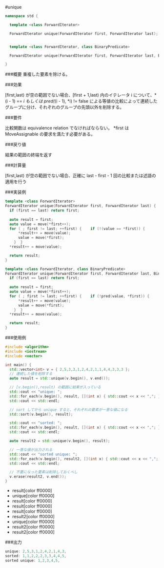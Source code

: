 #unique

```cpp
namespace std {

  template <class ForwardIterator>

  ForwardIterator unique(ForwardIterator first, ForwardIterator last);


  template <class ForwardIterator, class BinaryPredicate>

  ForwardIterator unique(ForwardIterator first, ForwardIterator last, BinaryPredicate pred);

}
```

###概要
重複した要素を除ける。

###効果

[first,last) が空の範囲でない場合、[first + 1,last) 内のイテレータ i について、*(i - 1) == *i もしくは pred(*(i - 1), *i) != false による等値の比較によって連続したグループに分け、それぞれのグループの先頭以外を削除する。

###要件

比較関数は equivalence relation でなければならない。
*first は MoveAssignable の要求を満たす必要がある。

###戻り値

結果の範囲の終端を返す

###計算量

[first,last) が空の範囲でない場合、正確に last - first - 1 回の比較または述語の適用を行う

###実装例
```cpp
template <class ForwardIterator>
ForwardIterator unique(ForwardIterator first, ForwardIterator last) {
  if (first == last) return first;
 
  auto result = first;
  auto value = move(*first++);
  for ( ; first != last; ++first) {    if (!(value == *first)) {
      *result++ = move(value);
      value = move(*first);
    }  }
  *result++ = move(value);

  return result;
}
```


```cpp
template <class ForwardIterator, class BinaryPredicate>
ForwardIterator unique(ForwardIterator first, ForwardIterator last, BinaryPredicate pred) {
  if (first == last) return first;
 
  auto result = first;
  auto value = move(*first++);
  for ( ; first != last; ++first) {    if (!pred(value, *first)) {
      *result++ = move(value);
      value = move(*first);
    }  }
  *result++ = move(value);

  return result;
}
```

###使用例
```cpp
#include <algorithm>
#include <iostream>
#include <vector>

int main() {
  std::vector<int> v = { 2,5,3,3,1,2,4,2,1,1,4,4,3,3,3 };
  // 連続した値を削除する
  auto result = std::unique(v.begin(), v.end());

  // [v.begin(),result) の範囲に結果が入っている
  std::cout << "unique: ";
  std::for_each(v.begin(), result, [](int x) { std::cout << x << ","; });
  std::cout << std::endl;

  // sort してから unique すると、それぞれの要素が一意な値になる
  std::sort(v.begin(), result);

  std::cout << "sorted: ";
  std::for_each(v.begin(), result, [](int x) { std::cout << x << ","; });
  std::cout << std::endl;

  auto result2 = std::unique(v.begin(), result);

  // 一意な値が出力される
  std::cout << "sorted unique: ";
  std::for_each(v.begin(), result2, [](int x) { std::cout << x << ","; });
  std::cout << std::endl;

  // 不要になった要素は削除しておくべし
  v.erase(result2, v.end());
}
```
* result[color ff0000]
* unique[color ff0000]
* result[color ff0000]
* result[color ff0000]
* result[color ff0000]
* result2[color ff0000]
* unique[color ff0000]
* result2[color ff0000]
* result2[color ff0000]

###出力
```cpp
unique: 2,5,3,1,2,4,2,1,4,3,
sorted: 1,1,2,2,2,3,3,4,4,5,
sorted unique: 1,2,3,4,5,
```

